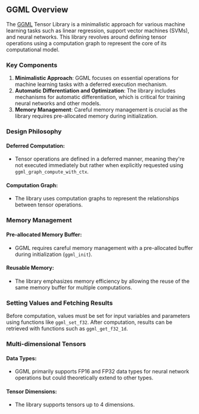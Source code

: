 ## **GGML Overview**

The [GGML](https://github.com/ggerganov/ggml) Tensor Library is a minimalistic approach for various machine learning tasks such as linear regression, support vector machines (SVMs), and neural networks. This library revolves around defining tensor operations using a computation graph to represent the core of its computational model.

### **Key Components**

1. **Minimalistic Approach**: GGML focuses on essential operations for machine learning tasks with a deferred execution mechanism.
2. **Automatic Differentiation and Optimization**: The library includes mechanisms for automatic differentiation, which is critical for training neural networks and other models.
3. **Memory Management**: Careful memory management is crucial as the library requires pre-allocated memory during initialization.

### **Design Philosophy**

#### **Deferred Computation**:
   - Tensor operations are defined in a deferred manner, meaning they're not executed immediately but rather when explicitly requested using `ggml_graph_compute_with_ctx`.

#### **Computation Graph**:
   - The library uses computation graphs to represent the relationships between tensor operations.

### **Memory Management**

#### **Pre-allocated Memory Buffer**:
   - GGML requires careful memory management with a pre-allocated buffer during initialization (`ggml_init`).

#### **Reusable Memory**:
   - The library emphasizes memory efficiency by allowing the reuse of the same memory buffer for multiple computations.

### **Setting Values and Fetching Results**

Before computation, values must be set for input variables and parameters using functions like `ggml_set_f32`. After computation, results can be retrieved with functions such as `ggml_get_f32_1d`.

### **Multi-dimensional Tensors**

#### **Data Types**:
   - GGML primarily supports FP16 and FP32 data types for neural network operations but could theoretically extend to other types.

#### **Tensor Dimensions**:
   - The library supports tensors up to 4 dimensions.
